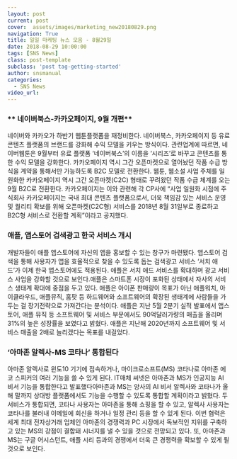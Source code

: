 ```yaml
---
layout: post
current: post
cover:  assets/images/marketing_new20180829.png
navigation: True
title: 일일 마케팅 뉴스 모음 - 8월29일
date: 2018-08-29 10:00:00
tags: [SNS News]
class: post-template
subclass: 'post tag-getting-started'
author: snsmanual
categories:
  - SNS News
video_url: 
---
```


### ** 네이버북스-카카오페이지, 9월 개편**

네이버와 카카오가 하반기 웹툰플랫폼을 재정비한다. 
네이버북스, 카카오페이지 등 유료 콘텐츠 플랫폼의 브랜드를 강화해 수익 모델을 키우는 방식이다.
관련업계에 따르면, 네이버웹툰은 9월부터 유료 플랫폼 ‘네이버북스’의 이름을 ‘시리즈’로 바꾸고 콘텐츠를 통한 수익 모델을 강화한다. 
카카오페이지 역시 그간 오픈마켓으로 열어놨던 작품 수급 방식을 계약을 통해서만 가능하도록  B2C 모델로 전환한다.
웹툰, 웹소설 사업 주체를 일원화한 카카오페이지 역시 그간 오픈마켓(C2C) 형태로 꾸려왔던 작품 수급 체계를 오는 9월 B2C로 전환한다.
카카오페이지는 이와 관련해 각 CP사에 “사업 일원화 시점에 주식회사 카카오페이지는 국내 최대 콘텐츠 플랫폼으로서, 
더욱 책임감 있는 서비스 운영 및 퀄리티 확보를 위해 오픈마켓(C2C형) 서비스를 2018년 8월 31일부로 종료하고 B2C형 서비스로 전환할 계획”이라고 공지했다.

### **애플, 앱스토어 검색광고 한국 서비스 개시**

개발자들이 애플 앱스토어에 자신의 앱을 홍보할 수 있는 창구가 마련됐다. 
앱스토어 검색을 통해 사용자가 앱을 효율적으로 찾을 수 있도록 돕는 검색광고 서비스 ‘서치 애드’가 이제 한국 앱스토어에도 적용된다. 
애플은 서치 애드 서비스를 확대하며 광고 서비스 사업을 강화할 것으로 보인다.애플은 스마트폰 시장이 포화된 상태에서 자사의 서비스 생태계 확대에 중점을 두고 있다. 
애플은 아이폰 판매량이 목표가 아닌 애플워치, 아이클라우드, 애플뮤직, 홈팟 등 하드웨어와 소프트웨어의 확장된 생태계에 사람들을 가두는 걸 장기전략으로 가져간다는 분석이다. 
애플은 지난 5월 2분기 실적 발표에서 앱스토어, 애플 뮤직 등 소프트웨어 및 서비스 부문에서도 90억달러가량의 매출을 올리며 31%의 높은 성장률을 보였다고 밝혔다. 
애플은 지난해 2020년까지 소프트웨어 및 서비스 매출을 2배로 늘리겠다는 목표를 내걸었다.

### **‘아마존 알렉사-MS 코타나’ 통합된다**

아마존 알렉사로 윈도10 기기에 접속하거나, 마이크로소프트(MS) 코타나로 아마존 에코 스피커의 여러 기능을 쓸 수 있게 된다.
IT매체 씨넷은 아마존과 MS가 인공지능 AI 비서 기능을 통합한다고 발표했다아마존과 MS는 양사의 AI 비서 알렉사와 코타나가 올해 말까지 
상대방 플랫폼에서도 기능을 수행할 수 있도록 통합할 계획이라고 밝혔다.
두 서비스가 통합되면, 코타나 사용자는 아마존을 통해 쇼핑을 할 수 있고, 알렉사 사용자는 코타나를 불러내 이메일에 회신을 하거나 일정 관리 등을 할 수 있게 된다.
이번 협력은 세계 최대 전자상거래 업체인 아마존의 경쟁력과 PC 시장에서 독보적인 지위를 구축하고 있는 MS의 강점이 결합돼 시너지를 낼 수 있을 것으로 전망되고 있다.
또, 아마존과 MS는 구글 어시스턴트, 애플 시리 등과의 경쟁에서 더욱 큰 경쟁력을 확보할 수 있게 될 것으로 보인다.